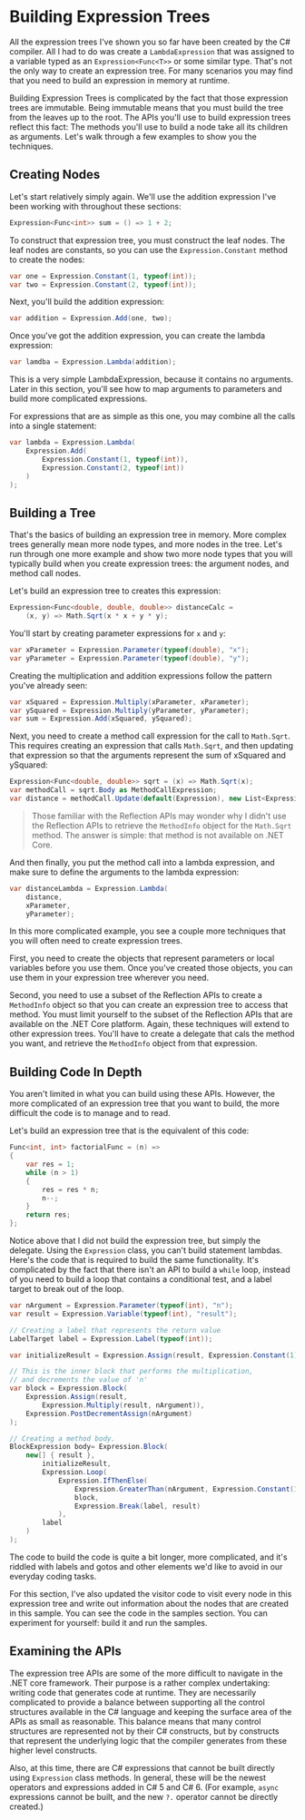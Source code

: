 # Building Expression Trees

All the expression trees I've shown you so far have been created
by the C# compiler. All I had to do was create a `LambdaExpression`
that was assigned to a variable typed as an `Expression<Func<T>>` or
some similar type. That's not the only way to create an expression
tree. For many scenarios you may find that you need to build an
expression in memory at runtime. 

Building Expression Trees is complicated by the fact that those
expression trees are immutable. Being immutable means that you must
build the tree from the leaves up to the root. The APIs you'll use to
build expression trees reflect this fact: The methods you'll use to
build a node take all its children as arguments. Let's walk through
a few examples to show you the techniques.

## Creating Nodes

Let's start relatively simply again. We'll use the addition
expression I've been working with throughout these sections:

```cs
Expression<Func<int>> sum = () => 1 + 2;
```

To construct that expression tree, you must construct the leaf nodes.
The leaf nodes are constants, so you can use the `Expression.Constant`
method to create the nodes:

```cs
var one = Expression.Constant(1, typeof(int));
var two = Expression.Constant(2, typeof(int));
```

Next, you'll build the addition expression:

```cs
var addition = Expression.Add(one, two);
```

Once you've got the addition expression, you can create the lambda
expression:

```cs
var lamdba = Expression.Lambda(addition);
```

This is a very simple LambdaExpression, because it contains no arguments.
Later in this section, you'll see how to map arguments to parameters
and build more complicated expressions.

For expressions that are as simple as this one, you may combine all the
calls into a single statement:

```cs
var lambda = Expression.Lambda(
    Expression.Add(
        Expression.Constant(1, typeof(int)),
        Expression.Constant(2, typeof(int))
    )
);
```

## Building a Tree

That's the basics of building an expression tree in memory. More
complex trees generally mean more node types, and more nodes in the
tree. Let's run through one more example and show two more node types
that you will typically build when you create expression trees:
the argument nodes, and method call nodes.

Let's build an expression tree to creates this expression:

```cs
Expression<Func<double, double, double>> distanceCalc =
    (x, y) => Math.Sqrt(x * x + y * y);
```
 
You'll start by creating parameter expressions for `x` and `y`:

```cs
var xParameter = Expression.Parameter(typeof(double), "x");
var yParameter = Expression.Parameter(typeof(double), "y");
```

Creating the multiplication and addition expressions follow the pattern
you've already seen:

```cs
var xSquared = Expression.Multiply(xParameter, xParameter);
var ySquared = Expression.Multiply(yParameter, yParameter);
var sum = Expression.Add(xSquared, ySquared);
```

Next, you need to create a method call expression for the call to
`Math.Sqrt`.  This requires creating an expression that calls
`Math.Sqrt`, and then updating that expression so that the
arguments represent the sum of xSquared and ySquared:

```cs
Expression<Func<double, double>> sqrt = (x) => Math.Sqrt(x);
var methodCall = sqrt.Body as MethodCallExpression;
var distance = methodCall.Update(default(Expression), new List<Expression> { sum });
```

> Those familiar with the Reflection APIs may wonder why I didn't use
> the Reflection APIs to retrieve the `MethodInfo` object for the `Math.Sqrt`
> method. The answer is simple: that method is not available on .NET Core. 

And  then finally, you put the method call into a lambda expression,
and make sure to define the arguments to the lambda expression:

```cs
var distanceLambda = Expression.Lambda(
    distance,
    xParameter,
    yParameter);
```

In this more complicated example, you see a couple more techniques that
you will often need to create expression trees.

First, you need to create the objects that represent parameters or
local variables before you use them. Once you've created those objects,
you can use them in your expression tree wherever you need.

Second, you need to use a subset of the Reflection APIs to create a `MethodInfo` object
so that you can create an expression tree to access that method. You must limit
yourself to the subset of the Reflection APIs that are available on the .NET Core platform. Again,
these techniques will extend to other expression trees. You'll have to create a
delegate that cals the method you want, and retrieve the `MethodInfo` object
from that expression.

## Building Code In Depth

You aren't limited in what you can build using these APIs. However, the more
complicated of an expression tree that you want to build, the more difficult
the code is to manage and to read. 

Let's build an expression tree that is the equivalent of this code:

```cs
Func<int, int> factorialFunc = (n) =>
{
    var res = 1;
    while (n > 1)
    {
        res = res * n;
        n--;
    }
    return res;
};
```

Notice above that I did not build the expression tree, but simply the delegate. Using
the `Expression` class, you can't build statement lambdas. Here's the code that is required
to build the same functionality. It's complicated by the fact that there isn't an API to build
a `while` loop, instead of you need to build a loop that contains a conditional test, and a label
target to break out of the loop. 

```cs
var nArgument = Expression.Parameter(typeof(int), "n");
var result = Expression.Variable(typeof(int), "result");

// Creating a label that represents the return value
LabelTarget label = Expression.Label(typeof(int));

var initializeResult = Expression.Assign(result, Expression.Constant(1));

// This is the inner block that performs the multiplication,
// and decrements the value of 'n'
var block = Expression.Block(
    Expression.Assign(result,
        Expression.Multiply(result, nArgument)),
    Expression.PostDecrementAssign(nArgument)
);

// Creating a method body.
BlockExpression body= Expression.Block(
    new[] { result },
        initializeResult,
        Expression.Loop(
            Expression.IfThenElse(
                Expression.GreaterThan(nArgument, Expression.Constant(1)),
                block,
                Expression.Break(label, result)
            ),
        label
    )
);
```

The code to build the code is quite a bit longer, more complicated, and it's riddled
with labels and gotos and other elements we'd like to avoid in our everyday
coding tasks. 

For this section, I've also updated the visitor code to visit every node in this expression
tree and write out information about the nodes that are created in this sample. You can see
the code in the samples section. You can experiment for yourself: build it and run the samples.

## Examining the APIs

The expression tree APIs are some of the more difficult to navigate in the
.NET core framework. Their purpose is a rather complex undertaking: writing code that generates
code at runtime. They are necessarily complicated to provide a balance between supporting
all the control structures available in the C# language and keeping the surface area
of the APIs as small as reasonable. This balance means that many control structures are
represented not by their C# constructs, but by constructs that represent the underlying
logic that the compiler generates from these higher level constructs. 

Also, at this time, there are C# expressions that cannot be built directly
using `Expression` class methods. In general, these will be the newest operators
and expressions added in C# 5 and C# 6. (For example, `async` expressions cannot be built, and
the new `?.` operator cannot be directly created.)
